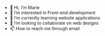 - 👋 Hi, I’m Marie
- 👀 I’m interested in Front-end development
- 🌱 I’m currently learning website applications
- 💞️ I’m looking to collaborate on web designs
- 📫 How to reach me through email

<!---
marienorway99/marienorway99 is a ✨ special ✨ repository because its `README.md` (this file) appears on your GitHub profile.
You can click the Preview link to take a look at your changes.
--->
